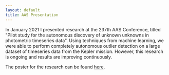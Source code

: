 ```yaml
---
layout: default
title: AAS Presentation
---
```


In January 2021 I presented research at the 237th AAS Conference, titled "Pilot study for the autonomous discovery
of unknown unknowns in photometric timeseries data". Using techniques from machine learning, we were able to perform 
completely autonomous outlier detection on a large dataset of timeseries data from the Kepler mission. However, this 
research is ongoing and results are improving continuously.  

The poster for the research can be found [here](https://aas237-aas.ipostersessions.com/Default.aspx?s=EA-72-95-16-C7-B9-D6-DC-30-0F-67-BE-30-55-7D-C4).